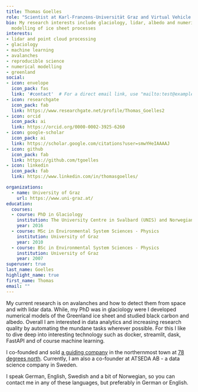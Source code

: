 ```yaml
---
title: Thomas Goelles
role: "Scientist at Karl-Franzens-Universität Graz and Virtual Vehicle Research "
bio: My research interests include glaciology, lidar, albedo and numerical
  modelling of ice sheet processes
interests:
- lidar and point cloud processing
- glaciology
- machine learning
- avalanches
- reproducible science
- numerical modelling
- greenland
social:
- icon: envelope
  icon_pack: fas
  link: '#contact'  # For a direct email link, use "mailto:test@example.org".
- icon: researchgate
  icon_pack: fab
  link: https://www.researchgate.net/profile/Thomas_Goelles2
- icon: orcid
  icon_pack: ai
  link: https://orcid.org/0000-0002-3925-6260
- icon: google-scholar
  icon_pack: ai
  link: https://scholar.google.com/citations?user=smwYHeIAAAAJ
- icon: github
  icon_pack: fab
  link: https://github.com/tgoelles
- icon: linkedin
  icon_pack: fab
  link: https://www.linkedin.com/in/thomasgoelles/

organizations:
  - name: University of Graz
    url: https://www.uni-graz.at/
education:
  courses:
  - course: PhD in Glaciology
    institution: The University Centre in Svalbard (UNIS) and Norwegian University of Life Sciences
    year: 2016
  - course: MSc in Environmental System Sciences - Physics
    institution: University of Graz
    year: 2010
  - course: BSc in Environmental System Sciences - Physics
    institution: University of Graz
    year: 2007
superuser: true
last_name: Goelles
highlight_name: true
first_name: Thomas
email: ""
---
```


My current research is on avalanches and how to detect them from space and with lidar data. While, my PhD was in glaciology were I developed numerical models of the Greenland ice sheet and studied black carbon and albedo. Overall I am interested in data analytics and increasing research quality by automating the mundane tasks wherever possible. For this I like to dive deep into interesting technology such as docker, streamlit, dask, FastAPI and of course machine learning.


I co-founded and sold [a guiding company](http://fatbikespitsbergen.com) in the northernmost town at [78 degrees north](https://en.wikipedia.org/wiki/Longyearbyen). Currently, I am also a co-founder at ATSEDA AB - a data science company in Sweden.

I speak German, English, Swedish and a bit of Norwegian, so you can contact me in any of these languages, but preferably in German or English.

